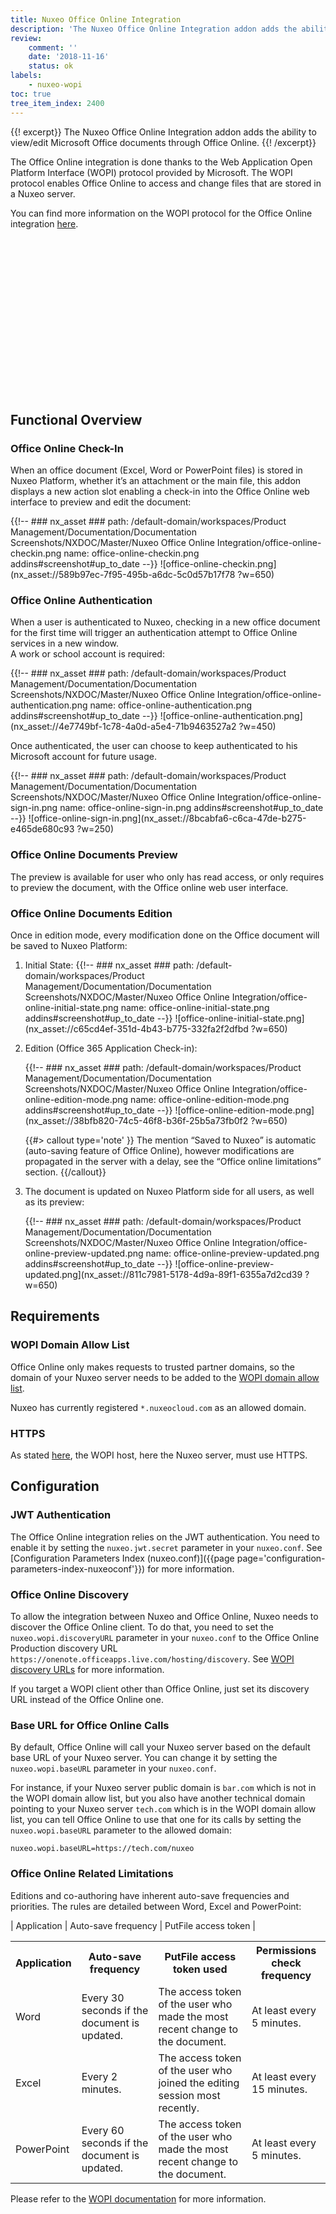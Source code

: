 ```yaml
---
title: Nuxeo Office Online Integration
description: 'The Nuxeo Office Online Integration addon adds the ability to view/edit Microsoft Office documents through Office Online.'
review:
    comment: ''
    date: '2018-11-16'
    status: ok
labels:
    - nuxeo-wopi
toc: true
tree_item_index: 2400
---
```


{{! excerpt}}
The Nuxeo Office Online Integration addon adds the ability to view/edit Microsoft Office documents through Office Online.
{{! /excerpt}}

The Office Online integration is done thanks to the Web Application Open Platform Interface (WOPI) protocol provided by Microsoft. The WOPI protocol enables Office Online to access and change files that are stored in a Nuxeo server.

You can find more information on the WOPI protocol for the Office Online integration [here](https://wopi.readthedocs.io/en/latest/index.html).

<script src="https://fast.wistia.com/embed/medias/qvuc7teh6i.jsonp" async></script><script src="https://fast.wistia.com/assets/external/E-v1.js" async></script><span class="wistia_embed wistia_async_qvuc7teh6i popover=true popoverAnimateThumbnail=true" style="display:inline-block;height:250px;position:relative;width:500px">&nbsp;</span>

## Functional Overview

### Office Online Check-In

When an office document (Excel, Word or PowerPoint files) is stored in Nuxeo Platform, whether it’s an attachment or the main file, this addon displays a new action slot enabling a check-in into the Office Online web interface to preview and edit the document:

{{!--     ### nx_asset ###
    path: /default-domain/workspaces/Product Management/Documentation/Documentation Screenshots/NXDOC/Master/Nuxeo Office Online Integration/office-online-checkin.png
    name: office-online-checkin.png
    addins#screenshot#up_to_date
--}}
![office-online-checkin.png](nx_asset://589b97ec-7f95-495b-a6dc-5c0d57b17f78 ?w=650)

### Office Online Authentication

When a user is authenticated to Nuxeo, checking in a new office document for the first time will trigger an authentication attempt to Office Online services in a new window. </br>
A work or school account is required:

{{!--     ### nx_asset ###
    path: /default-domain/workspaces/Product Management/Documentation/Documentation Screenshots/NXDOC/Master/Nuxeo Office Online Integration/office-online-authentication.png
    name: office-online-authentication.png
    addins#screenshot#up_to_date
--}}
![office-online-authentication.png](nx_asset://4e7749bf-1c78-4a0d-a5e4-71b9463527a2 ?w=450)

Once authenticated, the user can choose to keep authenticated to his Microsoft account for future usage.

{{!--     ### nx_asset ###
    path: /default-domain/workspaces/Product Management/Documentation/Documentation Screenshots/NXDOC/Master/Nuxeo Office Online Integration/office-online-sign-in.png
    name: office-online-sign-in.png
    addins#screenshot#up_to_date
--}}
![office-online-sign-in.png](nx_asset://8bcabfa6-c6ca-47de-b275-e465de680c93 ?w=250)

### Office Online Documents Preview

The preview is available for user who only has read access, or only requires to preview the document, with the Office online web user interface.

### Office Online Documents Edition

Once in edition mode, every modification done on the Office document will be saved to Nuxeo Platform:

1. Initial State:
    {{!--     ### nx_asset ###
      path: /default-domain/workspaces/Product Management/Documentation/Documentation Screenshots/NXDOC/Master/Nuxeo Office Online Integration/office-online-initial-state.png
      name: office-online-initial-state.png
      addins#screenshot#up_to_date
    --}}
    ![office-online-initial-state.png](nx_asset://c65cd4ef-351d-4b43-b775-332fa2f2dfbd ?w=650)
1. Edition (Office 365 Application Check-in):

    {{!--     ### nx_asset ###
      path: /default-domain/workspaces/Product Management/Documentation/Documentation Screenshots/NXDOC/Master/Nuxeo Office Online Integration/office-online-edition-mode.png
      name: office-online-edition-mode.png
      addins#screenshot#up_to_date
    --}}
    ![office-online-edition-mode.png](nx_asset://38bfb820-74c5-46f8-b36f-25b5a73fb0f2 ?w=650)

    {{#> callout type='note' }}
    The mention “Saved to Nuxeo” is automatic (auto-saving feature of Office Online), however modifications are propagated in the server with a delay, see the “Office online limitations” section.
    {{/callout}}

1. The document is updated on Nuxeo Platform side for all users, as well as its preview:    

    {{!--     ### nx_asset ###
      path: /default-domain/workspaces/Product Management/Documentation/Documentation Screenshots/NXDOC/Master/Nuxeo Office Online Integration/office-online-preview-updated.png
      name: office-online-preview-updated.png
      addins#screenshot#up_to_date
    --}}
    ![office-online-preview-updated.png](nx_asset://811c7981-5178-4d9a-89f1-6355a7d2cd39 ?w=650)

<!-- TODO
### Office Online Documents Versions Increment
{{!--     ### nx_asset ###
    path: /default-domain/workspaces/Product Management/Documentation/Documentation Screenshots/NXDOC/Master/Nuxeo Office Online Integration/office-online-tracked-version.png
    name: office-online-tracked-version.png
    addins#screenshot#up_to_date
--}}
![office-online-tracked-version.png](nx_asset://a4572e58-6fa2-4a5e-9cd6-235250303a31 ?w=650)

### Co-Authoring
-->

## Requirements

### WOPI Domain Allow List

Office Online only makes requests to trusted partner domains, so the domain of your Nuxeo server needs to be added to the [WOPI domain allow list](https://wopi.readthedocs.io/en/latest/build_test_ship/settings.html#allow-list).

Nuxeo has currently registered `*.nuxeocloud.com` as an allowed domain.

### HTTPS

As stated [here](https://wopi.readthedocs.io/en/latest/build_test_ship/environments.html#production-environment), the WOPI host, here the Nuxeo server, must use HTTPS.

## Configuration

### JWT Authentication

The Office Online integration relies on the JWT authentication. You need to enable it by setting the `nuxeo.jwt.secret` parameter in your `nuxeo.conf`. See [Configuration Parameters Index (nuxeo.conf)]({{page page='configuration-parameters-index-nuxeoconf'}}) for more information.

### Office Online Discovery

To allow the integration between Nuxeo and Office Online, Nuxeo needs to discover the Office Online client. To do that, you need to set the `nuxeo.wopi.discoveryURL` parameter in your `nuxeo.conf` to the Office Online Production discovery URL `https://onenote.officeapps.live.com/hosting/discovery`. See [WOPI discovery URLs](https://wopi.readthedocs.io/en/latest/build_test_ship/environments.html#discovery-urls) for more information.

If you target a WOPI client other than Office Online, just set its discovery URL instead of the Office Online one.

### Base URL for Office Online Calls

By default, Office Online will call your Nuxeo server based on the default base URL of your Nuxeo server. You can change it by setting the `nuxeo.wopi.baseURL` parameter in your `nuxeo.conf`.

For instance, if your Nuxeo server public domain is `bar.com` which is not in the WOPI domain allow list, but you also have another technical domain pointing to your Nuxeo server `tech.com` which is in the WOPI domain allow list, you can tell Office Online to use that one for its calls by setting the `nuxeo.wopi.baseURL` parameter to the allowed domain:

```
nuxeo.wopi.baseURL=https://tech.com/nuxeo
```

### Office Online Related Limitations

Editions and co-authoring have inherent auto-save frequencies and priorities.
The rules are detailed between Word, Excel and PowerPoint:

| Application | Auto-save frequency | PutFile access token |

<table>
<tr>
  <th>Application</th>
  <th>Auto-save frequency</th>
  <th>PutFile access token used</th>
  <th>Permissions check frequency</th>
</tr>
<tr>
  <td>Word</td>
  <td>Every 30 seconds if the document is updated.</td>
  <td>The access token of the user who made the most recent change to the document.</td>
  <td>At least every 5 minutes.</td>
</tr>
<tr>
  <td>Excel</td>
  <td>Every 2 minutes.</td>
  <td>The access token of the user who joined the editing session most recently.</td>
  <td>At least every 15 minutes.</td>
</tr>
<tr>
  <td>PowerPoint</td>
  <td>Every 60 seconds if the document is updated.</td>
  <td>The access token of the user who made the most recent change to the document.</td>
  <td>At least every 5 minutes.</td>
</tr>
</table>

Please refer to the [WOPI documentation](https://wopi.readthedocs.io/en/latest/scenarios/coauth.html) for more information.

